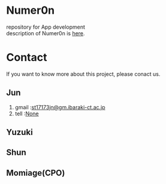 # Numer0n
 repository for App development  
description of Numer0n is [here](https://ja.wikipedia.org/wiki/Numer0n).  

# Contact
  If you want to know more about this project, please conact us.  
  ## Jun
  1. gmail :[st17173jn@gm.ibaraki-ct.ac.jp](st17173jn@gm.ibaraki-ct.ac.jp)  
  2. tell :[None](https://clipkosen.herokuapp.com/comment/)  
  
  ## Yuzuki
  ## Shun
  ## Momiage(CPO)
